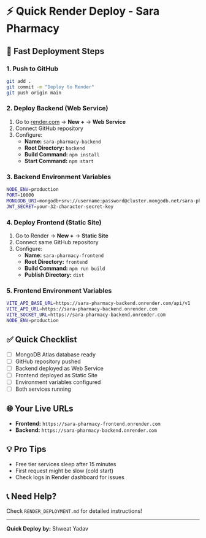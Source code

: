 # ⚡ Quick Render Deploy - Sara Pharmacy

## 🎯 Fast Deployment Steps

### 1. Push to GitHub
```bash
git add .
git commit -m "Deploy to Render"
git push origin main
```

### 2. Deploy Backend (Web Service)
1. Go to [render.com](https://render.com) → **New +** → **Web Service**
2. Connect GitHub repository
3. Configure:
   - **Name:** `sara-pharmacy-backend`
   - **Root Directory:** `backend`
   - **Build Command:** `npm install`
   - **Start Command:** `npm start`

### 3. Backend Environment Variables
```bash
NODE_ENV=production
PORT=10000
MONGODB_URI=mongodb+srv://username:password@cluster.mongodb.net/sara-pharmacy
JWT_SECRET=your-32-character-secret-key
```

### 4. Deploy Frontend (Static Site)  
1. Go to Render → **New +** → **Static Site**
2. Connect same GitHub repository
3. Configure:
   - **Name:** `sara-pharmacy-frontend`
   - **Root Directory:** `frontend`
   - **Build Command:** `npm run build`
   - **Publish Directory:** `dist`

### 5. Frontend Environment Variables
```bash
VITE_API_BASE_URL=https://sara-pharmacy-backend.onrender.com/api/v1
VITE_API_URL=https://sara-pharmacy-backend.onrender.com
VITE_SOCKET_URL=https://sara-pharmacy-backend.onrender.com
NODE_ENV=production
```

## ✅ Quick Checklist

- [ ] MongoDB Atlas database ready
- [ ] GitHub repository pushed
- [ ] Backend deployed as Web Service
- [ ] Frontend deployed as Static Site
- [ ] Environment variables configured
- [ ] Both services running

## 🌐 Your Live URLs
- **Frontend:** `https://sara-pharmacy-frontend.onrender.com`
- **Backend:** `https://sara-pharmacy-backend.onrender.com`

## 💡 Pro Tips
- Free tier services sleep after 15 minutes
- First request might be slow (cold start)
- Check logs in Render dashboard for issues

## 📞 Need Help?
Check `RENDER_DEPLOYMENT.md` for detailed instructions!

---
**Quick Deploy by:** Shweat Yadav